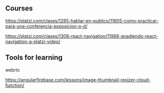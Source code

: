 ## Courses

https://platzi.com/clases/1285-hablar-en-publico/11605-como-practicar-para-una-conferencia-exposicion-o-d/

https://platzi.com/clases/1308-react-navigation/11988-anadiendo-react-navigation-a-platzi-video/

## Tools for learning

webrtc

https://angularfirebase.com/lessons/image-thumbnail-resizer-cloud-function/
